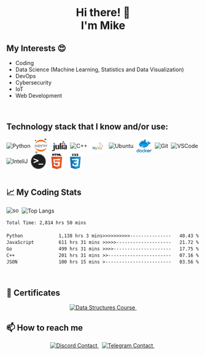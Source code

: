 <h1 align="center">Hi there! 👋 <br/>I'm <b>Mike</b></h1>

## My Interests :heart_eyes:<br>

- Coding
- Data Science (Machine Learning, Statistics and Data Visualization)
- DevOps
- Cybersecurity
- IoT
- Web Development

<br/>

## Technology stack that I know and/or use:
<div align="left" style="height: auto;">
  <img alt = 'Python' align = 'center' width='40px' src="https://user-images.githubusercontent.com/55111154/100546857-8ba9c700-3289-11eb-9627-ae469441946b.png"/>&nbsp;
  <img alt = 'Jupyter' align = 'center' width='40px' src="https://raw.githubusercontent.com/github/explore/master/topics/jupyter-notebook/jupyter-notebook.png"/>&nbsp; 
  <img alt = 'Julia' align = 'center' width='40px' src="https://raw.githubusercontent.com/github/explore/master/topics/julia/julia.png"/>&nbsp;
  <img alt = "C++" align = "center" width='40px' src="https://user-images.githubusercontent.com/55111154/100549944-5f4b7600-329c-11eb-8d47-a3d5f47bd248.png"/>&nbsp;
  <img alt="MySQL" align="center" width='40px' src="https://raw.githubusercontent.com/github/explore/master/topics/mysql/mysql.png"/>&nbsp;
  <img alt="Ubuntu" align="center" width='40px' src="https://user-images.githubusercontent.com/25181517/186884153-99edc188-e4aa-4c84-91b0-e2df260ebc33.png" title="Ubuntu"/>&nbsp;
  <img alt="Docker" align="center" width='40px' src="https://raw.githubusercontent.com/github/explore/master/topics/docker/docker.png" />&nbsp;
  <img alt="Git" align="center" width='40px' src= "https://user-images.githubusercontent.com/55111154/100549956-74280980-329c-11eb-8b47-62b3ea97e5ca.png"/>&nbsp;
  <img alt="VSCode" align="center" width='40px' src= "https://user-images.githubusercontent.com/55111154/100549504-41304680-3299-11eb-811c-570aae79deba.png"/>&nbsp;
  <img alt="InteliJ" align="center" width='40px' src="https://user-images.githubusercontent.com/25181517/192108890-200809d1-439c-4e23-90d3-b090cf9a4eea.png" title="InteliJ"/>&nbsp;
  <img alt="Terminal" align="center" width='40px' src="https://raw.githubusercontent.com/github/explore/master/topics/terminal/terminal.png"/>&nbsp;
  <img alt="HTML5" align="center" width='40px' src="https://raw.githubusercontent.com/github/explore/master/topics/html/html.png"/>&nbsp;
  <img alt="CSS3" align="center" width='40px' src="https://raw.githubusercontent.com/github/explore/master/topics/css/css.png"/>&nbsp;
</div>

<br style="clear:both"/>


## &#x1f4c8; My Coding Stats

<p align="left"> 
<img alt="so" src="https://github-readme-streak-stats.herokuapp.com/?user=mrzdev&show_icons=true&include_all_commits=true&theme=dark&hide_border=true"/>&nbsp;
<img alt="Top Langs" align="center" src="https://github-readme-stats.vercel.app/api/top-langs/?username=mrzdev&layout=compact&theme=dark&hide_border=true"/>&nbsp;
</p>    

<!--START_SECTION:waka-->

```txt
Total Time: 2,814 hrs 50 mins

Python             1,138 hrs 3 mins>>>>>>>>>>---------------   40.43 %
JavaScript         611 hrs 31 mins >>>>>--------------------   21.72 %
Go                 499 hrs 31 mins >>>>---------------------   17.75 %
C++                201 hrs 31 mins >>-----------------------   07.16 %
JSON               100 hrs 15 mins >------------------------   03.56 %
```

<!--END_SECTION:waka-->    

<br/>

## 🌱 Certificates

<p align='center'>
  <a href="https://stepik.org/cert/2114932?lang=en">
    <img alt="Data Structures Course" src="https://img.shields.io/badge/Stepik-Data%20Structures-blue.svg"/>&nbsp;
  </a>
</p>

## 📫 How to reach me
<p align='center'>
    <a href="https://discordapp.com/users/210484897628946432">
    <img alt="Discord Contact" src="https://img.shields.io/badge/Discord-7289DA?style=for-the-badge&logo=discord&logoColor=white"/>
    </a>&nbsp;
    <a href="https://t.me/itsmemrz">
    <img alt="Telegram Contact" src="https://img.shields.io/badge/Telegram-2CA5E0?style=for-the-badge&logo=telegram&logoColor=white"/>
    </a>&nbsp;
</p>
